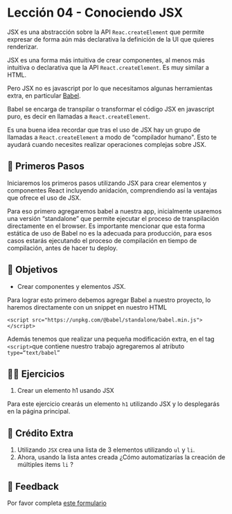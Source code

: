 # Lección 04 - Conociendo JSX

JSX es una abstracción sobre la API `Reac.createElement` que permite expresar de forma aún más declarativa la definición de la UI que quieres renderizar.

JSX es una forma más intuitiva de crear componentes, al menos más intuitiva o declarativa que la API `React.createElement`. Es muy similar a HTML.

Pero JSX no es javascript por lo que necesitamos algunas herramientas extra, en particular [Babel](https://babeljs.io).

Babel se encarga de transpilar o transformar el código JSX en javascript puro, es decir en llamadas a `React.createElement`.

Es una buena idea recordar que tras el uso de JSX hay un grupo de llamadas a `React.createElement` a modo de “compilador humano". Esto te ayudará cuando necesites realizar operaciones complejas sobre JSX.

## 🐾 Primeros Pasos

Iniciaremos los primeros pasos utilizando JSX para crear elementos y componentes React incluyendo anidación, comprendiendo así la ventajas que ofrece el uso de JSX.

Para eso primero agregaremos babel a nuestra app, inicialmente usaremos una versión “standalone” que permite ejecutar el proceso de transpilación directamente en el browser. Es importante mencionar que esta forma estática de uso de Babel no es la adecuada para producción, para esos casos estarás ejecutando el proceso de compilación en tiempo de compilación, antes de hacer tu deploy.

## 🎯 Objetivos

- Crear componentes y elementos JSX.

Para lograr esto primero debemos agregar Babel a nuestro proyecto, lo haremos directamente con un snippet en nuestro HTML

```other
<script src="https://unpkg.com/@babel/standalone/babel.min.js"></script>
```

Además tenemos que realizar una pequeña modificación extra, en el tag `<script>`que contiene nuestro trabajo agregaremos al atributo `type=“text/babel”`

## 🏋️‍♂️ Ejercicios

1. Crear un elemento h1 usando JSX

Para este ejercicio crearás un elemento `h1` utilizando JSX y lo desplegarás en la página principal.


## 🍬 Crédito Extra

1. Utilizando `JSX` crea una lista de 3 elementos utilizando `ul` y `li`.
2. Ahora, usando la lista antes creada ¿Cómo automatizarías la creación de múltiples items `li` ?

## 📣 Feedback
Por favor completa [este formulario](https://docs.google.com/forms/d/e/1FAIpQLSfVXaAKvJ7aj_de08YTet3g4Go5FV7QrI9TJWkYI1UDg1KW6A/viewform?usp=pp_url&entry.1045988887=Lección%2004)